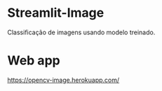 # Streamlit-Image
Classificação de imagens usando modelo treinado.
# Web app
https://opencv-image.herokuapp.com/
